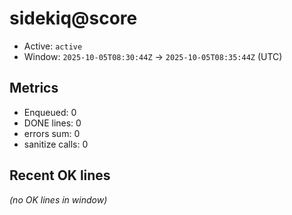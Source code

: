 # sidekiq@score

- Active: `active`
- Window: `2025-10-05T08:30:44Z` → `2025-10-05T08:35:44Z` (UTC)

## Metrics
- Enqueued: 0
- DONE lines: 0
- errors sum: 0
- sanitize calls: 0

## Recent OK lines
_(no OK lines in window)_
